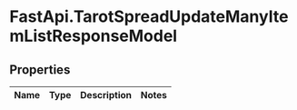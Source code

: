 # FastApi.TarotSpreadUpdateManyItemListResponseModel

## Properties
Name | Type | Description | Notes
------------ | ------------- | ------------- | -------------
